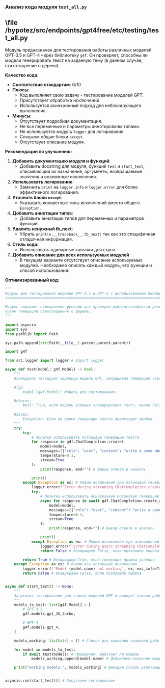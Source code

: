 ### **Анализ кода модуля `test_all.py`**

## \file /hypotez/src/endpoints/gpt4free/etc/testing/test_all.py

Модуль предназначен для тестирования работы различных моделей GPT-3.5 и GPT-4 через библиотеку `g4f`. Он проверяет, способны ли модели генерировать текст на заданную тему (в данном случае, стихотворение о дереве).

**Качество кода:**

- **Соответствие стандартам**: 6/10
- **Плюсы**:
    - Код выполняет свою задачу - тестирование моделей GPT.
    - Присутствует обработка исключений.
    - Используется асинхронный подход для неблокирующего выполнения.
- **Минусы**:
    - Отсутствует подробная документация.
    - Не все переменные и параметры аннотированы типами.
    - Не используется модуль `logger` для логирования.
    - Слишком общие блоки `except`.
    - Отсутствует описание модуля.

**Рекомендации по улучшению:**

1.  **Добавить документацию модуля и функций**:
    - Добавить docstring для модуля, функций `test` и `start_test`, описывающий их назначение, аргументы, возвращаемые значения и возможные исключения.
2.  **Использовать логирование**:
    - Заменить `print` на `logger.info` и `logger.error` для более эффективного логирования.
3.  **Уточнить блоки `except`**:
    - Указывать конкретные типы исключений вместо общего `Exception`.
4.  **Добавить аннотации типов**:
    - Добавить аннотации типов для переменных и параметров функций.
5.  **Удалить ненужный tb_next**:
    - Убрать `print(e.__traceback__.tb_next)` так как это специфичная отладочная информация.
6.  **Стиль кода**:
    - Использовать одинарные кавычки для строк.
7. **Добавить описание для всех используемых модулей**
    -  В текущем варианте отсутствует описание используемых модулей. Необходимо описать каждый модуль, его функции и способ использования.

**Оптимизированный код:**

```python
"""
Модуль для тестирования моделей GPT-3.5 и GPT-4 с использованием библиотеки `g4f`.
=====================================================================================

Модуль содержит асинхронные функции для проверки работоспособности различных моделей GPT,
путем генерации стихотворения о дереве.
"""

import asyncio
import sys
from pathlib import Path

sys.path.append(str(Path(__file__).parent.parent.parent))

import g4f

from src.logger import logger # Import logger

async def test(model: g4f.Model) -> bool:
    """
    Асинхронно тестирует заданную модель GPT, запрашивая генерацию стихотворения о дереве.

    Args:
        model (g4f.Model): Модель для тестирования.

    Returns:
        bool: True, если модель успешно сгенерировала текст, иначе False.
    
    Raises:
        Exception: Если во время генерации текста происходит ошибка.
    """
    try:
        try:
            # Попытка использовать потоковую генерацию текста
            for response in g4f.ChatCompletion.create(
                model=model,
                messages=[{"role": "user", "content": "write a poem about a tree"}],
                temperature=0.1,
                stream=True
            ):
                print(response, end="") # Вывод ответа в консоль

            print()
        except Exception as ex: # Ловим исключение при потоковой генерации
            logger.error(f'Error during streaming ChatCompletion.create for {model.name}', ex, exc_info=True)
            try:
                # Попытка использовать асинхронную потоковую генерацию текста
                async for response in await g4f.ChatCompletion.create_async(
                    model=model,
                    messages=[{"role": "user", "content": "write a poem about a tree"}],
                    temperature=0.1,
                    stream=True
                ):
                    print(response, end="") # Вывод ответа в консоль

                print()
            except Exception as ex: # Ловим исключение при асинхронной потоковой генерации
                logger.error(f'Error during async streaming ChatCompletion.create_async for {model.name}', ex, exc_info=True)
                return False # Возвращаем False, если произошла ошибка

        return True # Возвращаем True, если генерация прошла успешно
    except Exception as ex: # Ловим все остальные исключения
        logger.error(f'Model {model.name} not working', ex, exc_info=True)
        return False # Возвращаем False, если произошла ошибка


async def start_test() -> None:
    """
    Запускает тестирование для списка моделей GPT и выводит список работающих моделей.
    """
    models_to_test: list[g4f.Model] = [
        # GPT-3.5
        g4f.models.gpt_35_turbo,

        # GPT-4
        g4f.models.gpt_4,
    ]

    models_working: list[str] = [] # Список для хранения названий работающих моделей

    for model in models_to_test:
        if await test(model): # Проверяем, работает ли модель
            models_working.append(model.name) # Добавляем название модели в список работающих

    print("working models:", models_working) # Выводим список работающих моделей


asyncio.run(start_test()) # Запускаем тестирование